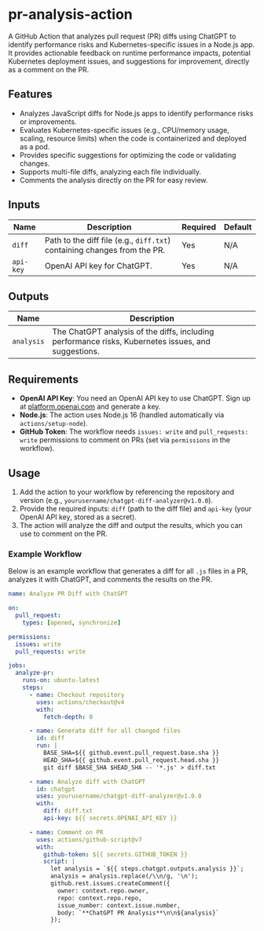 # pr-analysis-action

A GitHub Action that analyzes pull request (PR) diffs using ChatGPT to identify performance risks and Kubernetes-specific issues in a Node.js app. It provides actionable feedback on runtime performance impacts, potential Kubernetes deployment issues, and suggestions for improvement, directly as a comment on the PR.

## Features
- Analyzes JavaScript diffs for Node.js apps to identify performance risks or improvements.
- Evaluates Kubernetes-specific issues (e.g., CPU/memory usage, scaling, resource limits) when the code is containerized and deployed as a pod.
- Provides specific suggestions for optimizing the code or validating changes.
- Supports multi-file diffs, analyzing each file individually.
- Comments the analysis directly on the PR for easy review.

## Inputs
| Name       | Description                                      | Required | Default |
|------------|--------------------------------------------------|----------|---------|
| `diff`     | Path to the diff file (e.g., `diff.txt`) containing changes from the PR. | Yes      | N/A     |
| `api-key`  | OpenAI API key for ChatGPT.                      | Yes      | N/A     |

## Outputs
| Name       | Description                                      |
|------------|--------------------------------------------------|
| `analysis` | The ChatGPT analysis of the diffs, including performance risks, Kubernetes issues, and suggestions. |

## Requirements
- **OpenAI API Key**: You need an OpenAI API key to use ChatGPT. Sign up at [platform.openai.com](https://platform.openai.com) and generate a key.
- **Node.js**: The action uses Node.js 16 (handled automatically via `actions/setup-node`).
- **GitHub Token**: The workflow needs `issues: write` and `pull_requests: write` permissions to comment on PRs (set via `permissions` in the workflow).

## Usage
1. Add the action to your workflow by referencing the repository and version (e.g., `yourusername/chatgpt-diff-analyzer@v1.0.0`).
2. Provide the required inputs: `diff` (path to the diff file) and `api-key` (your OpenAI API key, stored as a secret).
3. The action will analyze the diff and output the results, which you can use to comment on the PR.

### Example Workflow
Below is an example workflow that generates a diff for all `.js` files in a PR, analyzes it with ChatGPT, and comments the results on the PR.

```yaml
name: Analyze PR Diff with ChatGPT

on:
  pull_request:
    types: [opened, synchronize]

permissions:
  issues: write
  pull_requests: write

jobs:
  analyze-pr:
    runs-on: ubuntu-latest
    steps:
      - name: Checkout repository
        uses: actions/checkout@v4
        with:
          fetch-depth: 0

      - name: Generate diff for all changed files
        id: diff
        run: |
          BASE_SHA=${{ github.event.pull_request.base.sha }}
          HEAD_SHA=${{ github.event.pull_request.head.sha }}
          git diff $BASE_SHA $HEAD_SHA -- '*.js' > diff.txt

      - name: Analyze diff with ChatGPT
        id: chatgpt
        uses: yourusername/chatgpt-diff-analyzer@v1.0.0
        with:
          diff: diff.txt
          api-key: ${{ secrets.OPENAI_API_KEY }}

      - name: Comment on PR
        uses: actions/github-script@v7
        with:
          github-token: ${{ secrets.GITHUB_TOKEN }}
          script: |
            let analysis = `${{ steps.chatgpt.outputs.analysis }}`;
            analysis = analysis.replace(/\\n/g, '\n');
            github.rest.issues.createComment({
              owner: context.repo.owner,
              repo: context.repo.repo,
              issue_number: context.issue.number,
              body: `**ChatGPT PR Analysis**\n\n${analysis}`
            });